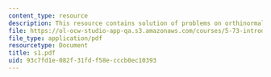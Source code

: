 ```yaml
---
content_type: resource
description: This resource contains solution of problems on orthinormal sets.
file: https://ol-ocw-studio-app-qa.s3.amazonaws.com/courses/5-73-introductory-quantum-mechanics-i-fall-2005/93c7fd1e082f31fdf58ecccb0ec10393_s1.pdf
file_type: application/pdf
resourcetype: Document
title: s1.pdf
uid: 93c7fd1e-082f-31fd-f58e-cccb0ec10393
---
```

